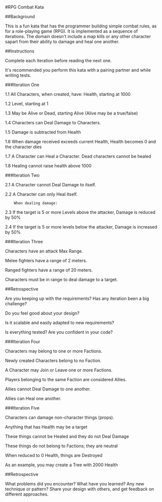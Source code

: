 #RPG Combat Kata

##Background

This is a fun kata that has the programmer building simple combat rules, as for a role-playing game (RPG). It is implemented as a sequence of iterations. The domain doesn't include a map kills or any other character sapart from their ability to damage and heal one another.

##Instructions

Complete each iteration before reading the next one.

It's recommended you perform this kata with a pairing partner and while writing tests.


###Iteration One

1.1     All Characters, when created, have:
        Health, starting at 1000

1.2      Level, starting at 1

1.3     May be Alive or Dead, starting Alive (Alive may be a true/false)

1.4     Characters can Deal Damage to Characters.

1.5     Damage is subtracted from Health

1.6     When damage received exceeds current 
        Health, Health becomes 0 and the character dies

1.7     A Character can Heal a Character.
        Dead characters cannot be healed

1.8     Healing cannot raise health above 1000


###Iteration Two

2.1     A Character cannot Deal Damage to itself.

2.2     A Character can only Heal itself.
        
        When dealing damage:

2.3     If the target is 5 or more Levels above the       attacker, Damage is reduced by 50%

2.4     If the target is 5 or more levels below the       attacker, Damage is increased by 50%


###Iteration Three

Characters have an attack Max Range.

Melee fighters have a range of 2 meters.

Ranged fighters have a range of 20 meters.

Characters must be in range to deal damage to a target.

##Retrospective

Are you keeping up with the requirements? Has any iteration been a big challenge?

Do you feel good about your design? 

Is it scalable and easily adapted to new requirements?

Is everything tested? Are you confident in your code?

###Iteration Four

Characters may belong to one or more Factions.

Newly created Characters belong to no Faction.

A Character may Join or Leave one or more Factions.

Players belonging to the same Faction are considered Allies.

Allies cannot Deal Damage to one another.

Allies can Heal one another.


###Iteration Five

Characters can damage non-character things (props).

Anything that has Health may be a target

These things cannot be Healed and they do not Deal Damage

These things do not belong to Factions; they are neutral

When reduced to 0 Health, things are Destroyed

As an example, you may create a Tree with 2000 Health


##Retrospective

What problems did you encounter?
What have you learned? Any new technique or pattern?
Share your design with others, and get feedback on different approaches.
